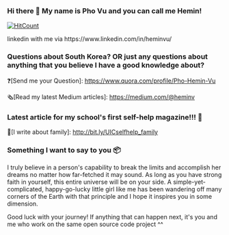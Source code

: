 ### Hi there 👋 My name is Pho Vu and you can call me Hemin!

[![HitCount](http://hits.dwyl.com/pohpoh0703/pohpoh0703.svg)](http://hits.dwyl.com/pohpoh0703/pohpoh0703)

<!--
**pohpoh0703/pohpoh0703** is a ✨ _special_ ✨ repository because its `README.md` (this file) appears on your GitHub profile.

 ❤️❤️❤️ Something to know about me 💡

- 🌱 I come from Vietnam 🇻🇳, spent my high school in the US 🇺🇸, and currently studying in South Korea 🇰🇷
- 🏞 I am an undergraduate at Yonsei University, currently based in Incheon International Campus at Songdo 
- 🔭 I double major in Information Interactive Design (IID) and Quantitative Risk Management (QRM)
- 📚 I hope I can do my third major in Economics and a major in Korean Studies as well 
- 🖥 I’m learning UI/UX design, Machine Learning, and Deep Learning x
- 💬 Ask me about Adobe XD, Figma, and Sketch! I will try to provide a good answer to your questions!
- 📫 How to reach me: @hemingallery where I take travelling photos 📸 and @hi.hemin for cool story updates 'bout my life ~~
- 🐟 I am a Pisces ♓️ with lots of loves of this world and human beings
- 👩🏻 I speak Vietnamese, Chinese, English, and Korean
--> linkedin with me via https://www.linkedin.com/in/heminvu/


### Questions about South Korea? OR just any questions about anything that you believe I have a good knowledge about?

❓[Send me your Question]: https://www.quora.com/profile/Pho-Hemin-Vu

🗞[Read my latest Medium articles]: https://medium.com/@heminv


### Latest article for my school's first self-help magazine!!! 📨

[I write about family]: http://bit.ly/UICselfhelp_family


### Something I want to say to you 📦

I truly believe in a person's capability to break the limits and accomplish her dreams no matter how far-fetched it may sound. As long as you have strong faith in yourself, this entire universe will be on your side. A simple-yet-complicated, happy-go-lucky little girl like me has been wandering off many corners of the Earth with that principle and I hope it inspires you in some dimension. 

Good luck with your journey! If anything that can happen next, it's you and me who work on the same open source code project ^^
